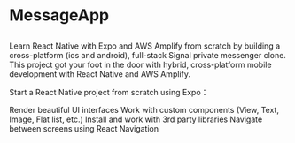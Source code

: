# MessageApp

##

Learn React Native with Expo and AWS Amplify from scratch by building a cross-platform (ios and android), full-stack Signal private messenger clone. This project got your foot in the door with hybrid, cross-platform mobile development with React Native and AWS Amplify.

Start a React Native project from scratch using Expo：

Render beautiful UI interfaces
Work with custom components (View, Text, Image, Flat list, etc.)
Install and work with 3rd party libraries
Navigate between screens using React Navigation
